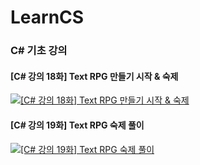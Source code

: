﻿# LearnCS

### C# 기초 강의

#### [C# 강의 18화] Text RPG 만들기 시작 & 숙제
[![[C# 강의 18화] Text RPG 만들기 시작 & 숙제](https://img.youtube.com/vi/x7KkH9aoMfM/0.jpg)](https://youtu.be/x7KkH9aoMfM)

#### [C# 강의 19화] Text RPG 숙제 풀이
[![[C# 강의 19화] Text RPG 숙제 풀이](https://img.youtube.com/vi/4N7ycXsvouA/0.jpg)](https://youtu.be/4N7ycXsvouA)